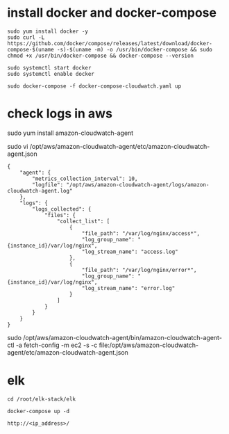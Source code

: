 
# install docker and docker-compose
```
sudo yum install docker -y
sudo curl -L https://github.com/docker/compose/releases/latest/download/docker-compose-$(uname -s)-$(uname -m) -o /usr/bin/docker-compose && sudo chmod +x /usr/bin/docker-compose && docker-compose --version

sudo systemctl start docker
sudo systemctl enable docker
```
`sudo docker-compose -f docker-compose-cloudwatch.yaml up`

# check logs in aws

sudo yum install amazon-cloudwatch-agent

sudo vi /opt/aws/amazon-cloudwatch-agent/etc/amazon-cloudwatch-agent.json
```
{
    "agent": {
        "metrics_collection_interval": 10,
        "logfile": "/opt/aws/amazon-cloudwatch-agent/logs/amazon-cloudwatch-agent.log"
    },
    "logs": {
        "logs_collected": {
            "files": {
                "collect_list": [
                    {
                        "file_path": "/var/log/nginx/access*",
                        "log_group_name": "{instance_id}/var/log/nginx",
                        "log_stream_name": "access.log"
                    },
                    {
                        "file_path": "/var/log/nginx/error*",
                        "log_group_name": "{instance_id}/var/log/nginx",
                        "log_stream_name": "error.log"
                    }
                ]
            }
        }
    }
}
```

sudo /opt/aws/amazon-cloudwatch-agent/bin/amazon-cloudwatch-agent-ctl -a fetch-config -m ec2 -s -c file:/opt/aws/amazon-cloudwatch-agent/etc/amazon-cloudwatch-agent.json

# elk
`cd /root/elk-stack/elk`

`docker-compose up -d`

`http://<ip_address>/`


